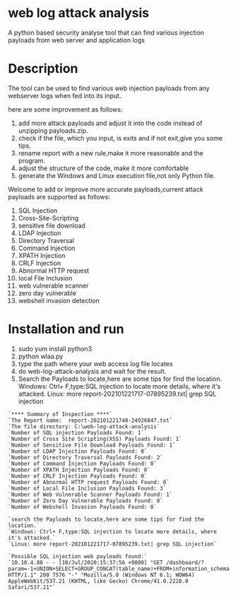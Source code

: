 # web log attack analysis
A python based security analyse tool that can find various injection payloads from web server and application logs

# Description
The tool can be used to find various web injection payloads from any webserver logs when fed into its input. 

here are some improvement as  follows:
1) add more attack payloads and adjust it into the code instead of unzipping payloads.zip.
2) check if the file, which you input, is exits and if not exit,give you some tips. 
3) rename report with a new rule,make it more reasonable and the program. 
4) adjust the structure of the code, make it more comfortable
5) generate the Windows and Linux execution file,not only Python file.


Welcome to add or improve more accurate payloads,current attack payloads are supported as follows:
01) SQL Injection
02) Cross-Site-Scripting
03) sensitive file download 
04) LDAP Injection 
05) Directory Traversal
06) Command Injection
07) XPATH Injection
08) CRLF Injection
09) Abnormal HTTP request
10) local File Inclusion
11) web vulnerable scanner
12) zero day vulnerable
13) webshell invasion detection 

# Installation and run 
1) sudo yum install python3
2) python wlaa.py
3) type the path where your web access log file locates
4) do web-log-attack-analysis and wait for the result.
5) Search the Payloads to locate,here are some tips for find the location.
Windows: Ctrl+ F,type:SQL injection to locate more details, where it's attacked.
Linux: more report-202101221717-07895239.txt| grep SQL injection

```
`**** Summary of Inspection ****`
`The Report name:  report-202101221748-24926847.txt`
`The file directory: C:\web-log-attack-analysis`
`Number of SQL injection Payloads Found: 1`
`Number of Cross Site Scripting(XSS) Payloads Found: 1`
`Number of Sensitive File Download Payloads Found: 1`
`Number of LDAP Injection Payloads Found: 0`
`Number of Directory Traversal Payloads Found: 2`
`Number of Command Injection Payloads Found: 0`
`Number of XPATH Injection Payloads Found: 0`
`Number of CRLF Injection Payloads Found: 0`
`Number of Abnormal HTTP request Payloads Found: 0`
`Number of Local File Inclusion Payloads Found: 3`
`Number of Web Vulnerable Scanner Payloads Found: 1`
`Number of Zero Day Vulnerable Payloads Found: 0`
`Number of Webshell Invasion Payloads Found: 0`

`search the Payloads to locate,here are some tips for find the location.`
`Windows: Ctrl+ F,type:SQL injection to locate more details, where it's attacked.`
`Linux: more report-202101221717-07895239.txt| grep SQL injection`

`Possible SQL injection web payloads found:`
`10.10.4.88 - - [10/Jul/2020:15:37:56 +0800] "GET /dashboard/?param=-1+UNION+SELECT+GROUP_CONCAT(table_name)+FROM+information_schema.tables HTTP/1.1" 200 7576 "-" "Mozilla/5.0 (Windows NT 6.1; WOW64) AppleWebKit/537.21 (KHTML, like Gecko) Chrome/41.0.2228.0 Safari/537.21"`


```

